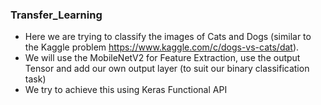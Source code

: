 ### Transfer_Learning

* Here we are trying to classify the images of Cats and Dogs (similar to the Kaggle problem https://www.kaggle.com/c/dogs-vs-cats/dat).
* We will use the MobileNetV2 for Feature Extraction, use the output Tensor and add our own output layer (to suit our binary classification task) 
* We try to achieve this using Keras Functional API
